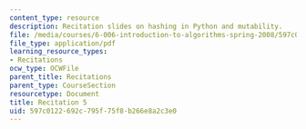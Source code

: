 ```yaml
---
content_type: resource
description: Recitation slides on hashing in Python and mutability.
file: /media/courses/6-006-introduction-to-algorithms-spring-2008/597c0122692c795f75f8b266e8a2c3e0_recitation05.pdf
file_type: application/pdf
learning_resource_types:
- Recitations
ocw_type: OCWFile
parent_title: Recitations
parent_type: CourseSection
resourcetype: Document
title: Recitation 5
uid: 597c0122-692c-795f-75f8-b266e8a2c3e0
---
```

